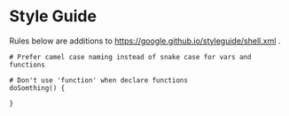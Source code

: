 # Style Guide

Rules below are additions to https://google.github.io/styleguide/shell.xml .

```shell
# Prefer camel case naming instead of snake case for vars and functions

# Don't use 'function' when declare functions
doSomthing() {

}
```
